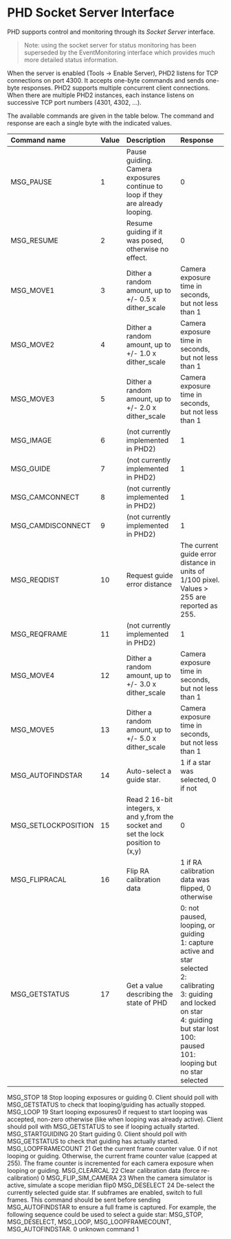 # PHD Socket Server Interface #

PHD supports control and monitoring through its _Socket Server_ interface.

> Note: using the socket server for status monitoring has been superseded by the EventMonitoring interface which provides much more detailed status information.

When the server is enabled (Tools -> Enable Server), PHD2 listens for TCP connections on port 4300. It accepts one-byte commands and sends one-byte responses. PHD2 supports multiple concurrent client connections. When there are multiple PHD2 instances, each instance listens on successive TCP port numbers (4301, 4302, ...).

The available commands are given in the table below. The command and response are each a single byte with the indicated values.

| **Command name** | **Value** | **Description** | **Response** |
|:-----------------|:----------|:----------------|:-------------|
| MSG\_PAUSE       | 1         | Pause guiding. Camera exposures continue to loop if they are already looping.| 0            |
| MSG\_RESUME      | 2         | Resume guiding if it was posed, otherwise no effect.| 0            |
| MSG\_MOVE1       | 3         | Dither a random amount, up to +/- 0.5 x dither\_scale | Camera exposure time in seconds, but not less than 1 |
| MSG\_MOVE2       | 4         | Dither a random amount, up to +/- 1.0 x dither\_scale| Camera exposure time in seconds, but not less than 1|
| MSG\_MOVE3       | 5         | Dither a random amount, up to +/- 2.0 x dither\_scale| Camera exposure time in seconds, but not less than 1|
| MSG\_IMAGE       | 6         | (not currently implemented in PHD2) | 1            |
| MSG\_GUIDE       | 7         | (not currently implemented in PHD2)| 1            |
| MSG\_CAMCONNECT  | 8         | (not currently implemented in PHD2)| 1            |
| MSG\_CAMDISCONNECT | 9         | (not currently implemented in PHD2)| 1            |
| MSG\_REQDIST     | 10        | Request guide error distance| The current guide error distance in units of 1/100 pixel. Values > 255 are reported as 255. |
| MSG\_REQFRAME    | 11        | (not currently implemented in PHD2)| 1            |
| MSG\_MOVE4       | 12        | Dither a random amount, up to +/- 3.0 x dither\_scale| Camera exposure time in seconds, but not less than 1|
| MSG\_MOVE5       | 13        | Dither a random amount, up to +/- 5.0 x dither\_scale| Camera exposure time in seconds, but not less than 1|
| MSG\_AUTOFINDSTAR | 14        | Auto-select a guide star. | 1 if a star was selected, 0 if not |
| MSG\_SETLOCKPOSITION | 15        | Read 2 16-bit integers, x and y,from the socket and set the lock position to (x,y) | 0            |
| MSG\_FLIPRACAL   | 16        | Flip RA calibration data | 1 if RA calibration data was flipped, 0 otherwise|
| MSG\_GETSTATUS   | 17        | Get a value describing the state of PHD | 0: not paused, looping, or guiding <br> 1: capture active and star selected <br> 2: calibrating <br> 3: guiding and locked on star <br> 4: guiding but star lost <br> 100: paused <br> 101: looping but no star selected <br>
<tr><td> MSG_STOP         </td><td> 18        </td><td> Stop looping exposures or guiding</td><td> 0. Client should poll with MSG_GETSTATUS to check that looping/guiding has actually stopped.</td></tr>
<tr><td> MSG_LOOP         </td><td> 19        </td><td> Start looping exposures</td><td>0 if request to start looping was accepted, non-zero otherwise (like when looping was already active). Client should poll with MSG_GETSTATUS to see if looping actually started. </td></tr>
<tr><td> MSG_STARTGUIDING </td><td> 20        </td><td>Start guiding    </td><td> 0. Client should poll with MSG_GETSTATUS to check that guiding has actually started.</td></tr>
<tr><td> MSG_LOOPFRAMECOUNT </td><td> 21        </td><td>Get the current frame counter value.</td><td> 0 if not looping or guiding. Otherwise, the current frame counter value (capped at 255). The frame counter is incremented for each camera exposure when looping or guiding.</td></tr>
<tr><td> MSG_CLEARCAL     </td><td> 22        </td><td>Clear calibration data (force re-calibration) </td><td> 0            </td></tr>
<tr><td> MSG_FLIP_SIM_CAMERA </td><td> 23        </td><td> When the camera simulator is active, simulate a scope meridian flip</td><td>0             </td></tr>
<tr><td> MSG_DESELECT     </td><td> 24        </td><td> De-select the currently selected guide star. If subframes are enabled, switch to full frames. This command should be sent before sending MSG_AUTOFINDSTAR to ensure a full frame is captured. For example, the following sequence could be used to select a guide star: MSG_STOP, MSG_DESELECT, MSG_LOOP, MSG_LOOPFRAMECOUNT, MSG_AUTOFINDSTAR. </td><td> 0            </td></tr>
<tr><td>                  </td><td> <any other value> </td><td> unknown command </td><td> 1            </td></tr>